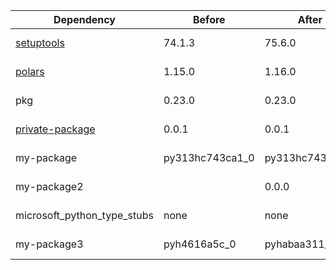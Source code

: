 |Dependency|Before|After|Explicit|Package|Environments|
|-|-|-|-|-|-|
|[setuptools](https://pypi.org/project/setuptools)|74.1.3|75.6.0|true|pypi|*all envs* on osx-arm64|
|[polars](https://prefix.dev/channels/conda-forge/packages/polars)|1.15.0|1.16.0|true|conda|*all envs* on osx-arm64|
|pkg|0.23.0|0.23.0|true|conda|*all envs* on linux-64|
|[private-package](https://prefix.dev/channels/setup-pixi-test/packages/private-package)|0.0.1|0.0.1|true|conda|*all envs* on osx-arm64|
|my-package|py313hc743ca1_0|py313hc743ca1_1|true|conda|*all envs* on osx-arm64|
|my-package2||0.0.0|false|conda|*all envs* on osx-arm64|
|microsoft_python_type_stubs|none|none|false|pypi|*all envs* on linux-64|
|my-package3|pyh4616a5c_0|pyhabaa311_0|false|conda|*all envs* on osx-arm64|

[^1]: **Bold** means explicit dependency.
[^2]: Dependency got downgraded.
